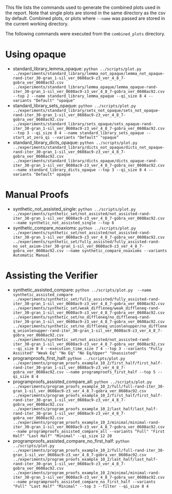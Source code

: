 This file lists the commands used to generate the combined plots used
in the report. Note that single plots are stored in the same directory
as the csv by default. Combined plots, or plots where `--name` was passed
are stored in the current working directory.

The following commands were executed from the `combined_plots` directory.

# Using opaque
- standard_library_lemma_opaque: `python ../scripts/plot.py ../experiments/standard_library/lemma_not_opaque/lemma_not_opaque-rand-iter_30-gran_1-sil_ver_0608ac9-z3_ver_4_8_7-gobra_ver_0608ac92.csv ../experiments/standard_library/lemma_opaque/lemma_opaque-rand-iter_30-gran_1-sil_ver_0608ac9-z3_ver_4_8_7-gobra_ver_0608ac92.csv --top 2 --name standard_library_lemma_opaque --qi_size 8 4 --variants "Default" "opaque"`
- standard_library_sets_opaque: `python ../scripts/plot.py ../experiments/standard_library/sets_not_opaque/sets_not_opaque-rand-iter_30-gran_1-sil_ver_0608ac9-z3_ver_4_8_7-gobra_ver_0608ac92.csv ../experiments/standard_library/sets_opaque/sets_opaque-rand-iter_30-gran_1-sil_ver_0608ac9-z3_ver_4_8_7-gobra_ver_0608ac92.csv --top 3 --qi_size 8 4 --name standard_library_sets_opaque --start_at_zero_qi --variants "Default" "opaque"`
- standard_library_dicts_opaque: `python ../scripts/plot.py ../experiments/standard_library/dicts_not_opaque/dicts_not_opaque-rand-iter_30-gran_1-sil_ver_0608ac9-z3_ver_4_8_7-gobra_ver_0608ac92.csv ../experiments/standard_library/dicts_opaque/dicts_opaque-rand-iter_30-gran_1-sil_ver_0608ac9-z3_ver_4_8_7-gobra_ver_0608ac92.csv --name standard_library_dicts_opaque --top 3 --qi_size 8 4 --variants "Default" opaque`

# Manual Proofs
- synthetic_not_assisted_single: `python ../scripts/plot.py ../experiments/synthetic_set/not_assisted/not_assisted-rand-iter_30-gran_1-sil_ver_0608ac9-z3_ver_4_8_7-gobra_ver_0608ac92.csv --name synthetic_not_assisted_single --top 6`
- synthetic_compare_noaxioms: `python ../scripts/plot.py ../experiments/synthetic_set/not_assisted/not_assisted-rand-iter_30-gran_1-sil_ver_0608ac9-z3_ver_4_8_7-gobra_ver_0608ac92.csv ../experiments/synthetic_set/fully_assisted/fully_assisted-rand-no_set_axiom-iter_30-gran_1-sil_ver_0608ac9-z3_ver_4_8_7-gobra_ver_0608ac92.csv --name synthetic_compare_noaxioms --variants Automatic Manual`
  
# Assisting the Verifier
- synthetic_assisted_compare: `python ../scripts/plot.py  --name synthetic_assisted_compare ../experiments/synthetic_set/fully_assisted/fully_assisted-rand-iter_30-gran_1-sil_ver_0608ac9-z3_ver_4_8_7-gobra_ver_0608ac92.csv ../experiments/synthetic_set/weak_diffleneq/weak_diffleneq-rand-iter_30-gran_1-sil_ver_0608ac9-z3_ver_4_8_7-gobra_ver_0608ac92.csv ../experiments/synthetic_set/no_diffleneq/no_diffleneq-rand-iter_30-gran_1-sil_ver_0608ac9-z3_ver_4_8_7-gobra_ver_0608ac92.csv ../experiments/synthetic_set/no_diffleneq_unionlenupper/no_diffleneq_unionlenupper-rand-iter_30-gran_1-sil_ver_0608ac9-z3_ver_4_8_7-gobra_ver_0608ac92.csv ../experiments/synthetic_set/not_assisted/not_assisted-rand-iter_30-gran_1-sil_ver_0608ac9-z3_ver_4_8_7-gobra_ver_0608ac92.csv --qi_size 8 4 --execution_time_size 7 4 --top 3 --variants "Fully Assisted" "Weak Eq" "No Eq" "No Eq/Upper" "Unassisted"`
- programproofs_first_half: `python ../scripts/plot.py ../experiments/program_proofs_example_10_2/first_half/first_half-rand-iter_30-gran_1-sil_ver_0608ac9-z3_ver_4_8_7-gobra_ver_0608ac92.csv --name programproofs_first_half --top 5 --qi_size 8 4`
- programproofs_assisted_compare_all: `python ../scripts/plot.py ../experiments/program_proofs_example_10_2/full/full-rand-iter_30-gran_1-sil_ver_0608ac9-z3_ver_4_8_7-gobra_ver_0608ac92.csv ../experiments/program_proofs_example_10_2/first_half/first_half-rand-iter_30-gran_1-sil_ver_0608ac9-z3_ver_4_8_7-gobra_ver_0608ac92.csv ../experiments/program_proofs_example_10_2/last_half/last_half-rand-iter_30-gran_1-sil_ver_0608ac9-z3_ver_4_8_7-gobra_ver_0608ac92.csv ../experiments/program_proofs_example_10_2/minimal/minimal-rand-iter_30-gran_1-sil_ver_0608ac9-z3_ver_4_8_7-gobra_ver_0608ac92.csv --name programproofs_assisted_compare_all --variants "Full" "First Half" "Last Half" "Minimal" --qi_size 12 20`
- programproofs_assisted_compare_no_first_half: `python ../scripts/plot.py ../experiments/program_proofs_example_10_2/full/full-rand-iter_30-gran_1-sil_ver_0608ac9-z3_ver_4_8_7-gobra_ver_0608ac92.csv ../experiments/program_proofs_example_10_2/last_half/last_half-rand-iter_30-gran_1-sil_ver_0608ac9-z3_ver_4_8_7-gobra_ver_0608ac92.csv ../experiments/program_proofs_example_10_2/minimal/minimal-rand-iter_30-gran_1-sil_ver_0608ac9-z3_ver_4_8_7-gobra_ver_0608ac92.csv --name programproofs_assisted_compare_no_first_half --variants "Full" "Last Half" "Minimal" --top 3 --filter --qi_size 8 4`
